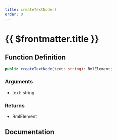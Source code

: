 ```yaml
---
title: createTextNode()
order: 0
---
```


# {{ $frontmatter.title }}

<!--@include: ./createTextNode_partial_header.md-->

## Function Definition

```ts
public createTextNode(text: string): RmlElement;
```

### Arguments

* text: string

### Returns

* RmlElement

## Documentation

<!--@include: ./createTextNode_partial_footer.md-->
